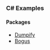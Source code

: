 ### C# Examples

#### Packages
- [Dumpify](https://github.com/sannlynnhtun-coding/Packages.DumpifyExample)
- [Bogus](https://github.com/sannlynnhtun-coding/Packages.BogusExample)
